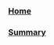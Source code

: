 ### [Home](https://github.com/LimeStreem/MagicalFPS/wiki)
### [Summary](https://github.com/LimeStreem/MagicalFPS/wiki/Summary)
